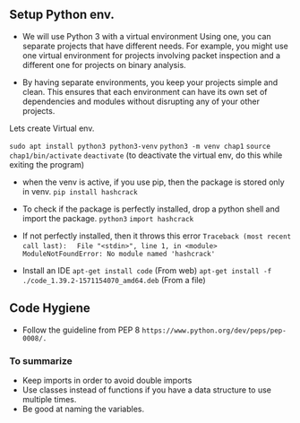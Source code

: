 ## Setup Python env.

- We will use Python 3 with a virtual environment Using one, you can separate projects that have different needs. For example, you might use one virtual environment for projects involving packet inspection and a different one for projects on binary analysis.

- By having separate environments, you keep your projects simple and clean. This ensures that each environment can have its own set of dependencies and modules without disrupting any of your other projects.

Lets create Virtual env.

`sudo apt install python3 python3-venv`
`python3 -m venv chap1`
`source chap1/bin/activate`
`deactivate`                  (to deactivate the virtual env, do this while exiting the program)

- when the venv is active, if you use pip, then the package is stored only in venv.
`pip install hashcrack`

- To check if the package is perfectly installed, drop a python shell and import the package.
`python3`
`import hashcrack`

- If not perfectly installed, then it throws this error
`Traceback (most recent call last):`
`  File "<stdin>", line 1, in <module>`
`ModuleNotFoundError: No module named 'hashcrack'`

- Install an IDE
`apt-get install code`    (From web)
`apt-get install -f ./code_1.39.2-1571154070_amd64.deb`  (From a file)

## Code Hygiene

- Follow the guideline from PEP 8
`https://www.python.org/dev/peps/pep-0008/.`

### To summarize
- Keep imports in order to avoid double imports
- Use classes instead of functions if you have a data structure to use multiple times.
- Be good at naming the variables.